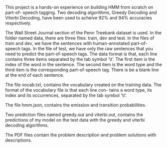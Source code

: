 This project is a hands-on experience on building HMM from scratch on part-of- speech tagging. Two decoding algorithms, Greedy Decoding and Viterbi Decoding, have been used to acheive 92% and 94% accuracies respectively.

The  Wall Street Journal section of the Penn Treebank dataset is used. In the folder named data, there are three files: train, dev and test. In the files of train and dev, we have the sentences with human-annotated part-of-speech tags. In the file of test, we have only the raw sentences that you need to predict the part-of-speech tags. The data format is that, each line contains three items separated by the tab symbol ‘\t’. The first item is the index of the word in the sentence. The second item is the word type and the third item is the corresponding part-of-speech tag. There is be a blank line at the end of each sentence.

The file vocab.txt, contains the vocabulary created on the training data. The format of the vocabulary file is that each line con- tains a word type, its index and its occurrences, separated by the tab symbol ‘\t’.

The file hmm.json, contains the emission and transition probabilities.

Two prediction files named greedy.out and viterbi.out, contains the predictions of my model on the test data with the greedy and viterbi decoding algorithms.

The PDF files contain the problem description and problem solutions with descriptions.
